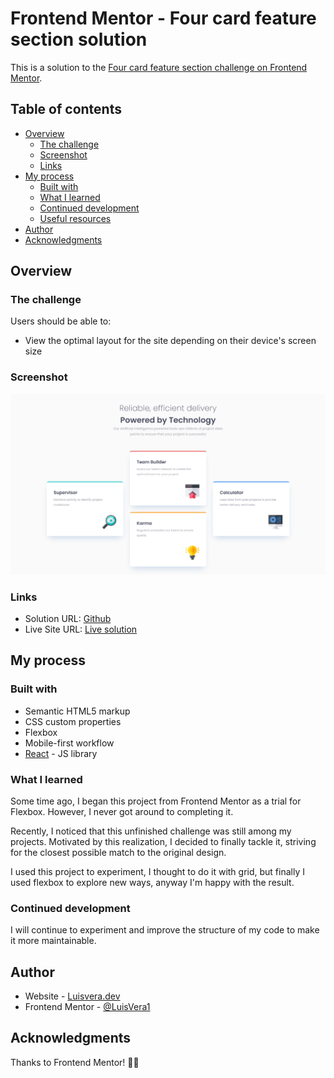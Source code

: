 # Frontend Mentor - Four card feature section solution

This is a solution to the
[Four card feature section challenge on Frontend Mentor](https://www.frontendmentor.io/challenges/four-card-feature-section-weK1eFYK).

## Table of contents

- [Overview](#overview)
  - [The challenge](#the-challenge)
  - [Screenshot](#screenshot)
  - [Links](#links)
- [My process](#my-process)
  - [Built with](#built-with)
  - [What I learned](#what-i-learned)
  - [Continued development](#continued-development)
  - [Useful resources](#useful-resources)
- [Author](#author)
- [Acknowledgments](#acknowledgments)

## Overview

### The challenge

Users should be able to:

- View the optimal layout for the site depending on their device's screen size

### Screenshot

![](./public/screenshot.png)

### Links

- Solution URL: [Github](https://your-solution-url.com)
- Live Site URL: [Live solution](https://your-live-site-url.com)

## My process

### Built with

- Semantic HTML5 markup
- CSS custom properties
- Flexbox
- Mobile-first workflow
- [React](https://reactjs.org/) - JS library

### What I learned

Some time ago, I began this project from Frontend Mentor as a trial for Flexbox. However, I never got around to completing it.

Recently, I noticed that this unfinished challenge was still among my projects. Motivated by this realization, I decided to finally tackle it, striving for the closest possible match to the original design.

I used this project to experiment, I thought to do it with grid, but finally I
used flexbox to explore new ways, anyway I'm happy with the result.

### Continued development

I will continue to experiment and improve the structure of my code to make it
more maintainable.

## Author

- Website - [Luisvera.dev](https://www.luisvera.dev)
- Frontend Mentor -
  [@LuisVera1](https://www.frontendmentor.io/profile/LuisVera1)

## Acknowledgments

Thanks to Frontend Mentor! 👍🏻
